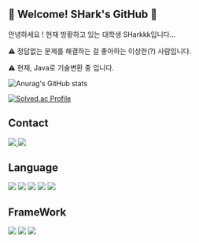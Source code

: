 🎣 Welcome! SHark's GitHub 🎣
---------------------------------------
안녕하세요 ! 현재 방황하고 있는 대학생 SHarkkk입니다...

  <p>⚠ 정답없는 문제를 해결하는 걸 좋아하는 이상한(?) 사람입니다.</p>
  <p>⚠ 현재, Java로 기술변환 중 입니다.</p>
  
![Anurag's GitHub stats](https://github-readme-stats.vercel.app/api?username=Shark-Uni&show_icons=true&theme=radical)

[![Solved.ac Profile](http://mazassumnida.wtf/api/v2/generate_badge?boj=sharkkk)](https://solved.ac/sharkkk/)

Contact
---------------------------------------
  <a href="mailto:wnsrl4067@gmail.com">
         <img src="https://img.shields.io/badge/Gmail-D14836?style=flat-squar&logo=gmail&logoColor=white&link=mailto:wnsrl4067@gmail.com"/>
  </a>
  <a href="https://velog.io/@phantom5087" target="_blank">
    <img src="https://img.shields.io/badge/Blog-Shark's__velog-brightgreen?style=flat-square&logo=velog&logocolor=20C997"/>
  </a>
  
Language
---------------------------------------
<p>
 <img src="https://img.shields.io/badge/JS-F7DF1E?style=for-the-badge&logo=javascript&logoColor=black"/>
 <img src="https://img.shields.io/badge/TS-3178C6?style=for-the-badge&logo=typescript&logoColor=black"/>
 <img src="https://img.shields.io/badge/C++-00599C?style=for-the-badge&logo=cplusplus&logoColor=black"/>
 <img src="https://img.shields.io/badge/Java-F3F781?style=for-the-badge&logo=openjdk&logoColor=black"/>
 <img src="https://img.shields.io/badge/Korean-00599C?style=for-the-badge&logoColor=black"/>
</p>

FrameWork
---------------------------------------
<p> 
  <img src="https://img.shields.io/badge/NEST-E0234E?style=for-the-badge&logo=nestjs&logoColor=black"/>
  <img src="https://img.shields.io/badge/React-61DAFB?style=for-the-badge&logo=react&logoColor=black"/>
  <img src="https://img.shields.io/badge/SpringBoot-6DB33F?style=for-the-badge&logo=springboot&logoColor=black"/>
</p>


<!--
**SHark-Uni/SHark-Uni** is a ✨ _special_ ✨ repository because its `README.md` (this file) appears on your GitHub profile.

Here are some ideas to get you started:

- 🔭 I’m currently working on ...
- 🌱 I’m currently learning ...
- 👯 I’m looking to collaborate on ...
- 🤔 I’m looking for help with ...
- 💬 Ask me about ...
- 📫 How to reach me: ...
- 😄 Pronouns: ...
- ⚡ Fun fact: ...
-->
